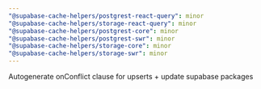 ```yaml
---
"@supabase-cache-helpers/postgrest-react-query": minor
"@supabase-cache-helpers/storage-react-query": minor
"@supabase-cache-helpers/postgrest-core": minor
"@supabase-cache-helpers/postgrest-swr": minor
"@supabase-cache-helpers/storage-core": minor
"@supabase-cache-helpers/storage-swr": minor
---
```


Autogenerate onConflict clause for upserts + update supabase packages
